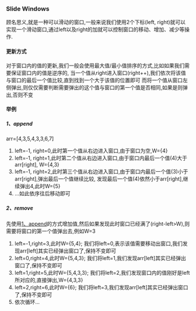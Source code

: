 ### Slide Windows
顾名思义,就是一种可以滑动的窗口,一般来说我们使用2个下标(left, right)就可以实现一个滑动窗口,通过left以及right的加就可以控制窗口的移动、增加、减少等操作.
#### 更新方式
对于窗口内的值的更新,我们一般会使用最大值/最小值排序的方式,比如如果我们需要保证窗口内的值是逆序的,
当一个值从right进入窗口(right++),我们依次将该值与窗口的最后一个值比较,直到找到一个大于该值的位置即可
而将一个值从窗口左侧弹出,则仅仅需要判断需要弹出的这个值与窗口的第一个值是否相同,如果是则弹出,否则不变

#### 举例

##### 1、append
arr=[4,3,5,4,3,3,6,7]
<ol>
    <li>left=-1, right=0,此时第一个值从右边进入窗口,由于窗口为空,W={4}</li>
    <li>left=-1, right=1,此时第二个值从右边进入窗口,由于窗口内最后一个值(4)大于arr[right], W={4,3}</li>
    <li>left=-1, right=2,此时第三个值从右边进入窗口,由于窗口内最后一个值(3)小于arr[right],弹出最后一个值继续比较,
        发现最后一个值(4)依然小于arr[right],继续弹出4,此时W={5}</li>
    <li>...如此依序往后移动即可</li>
</ol>

##### 2、remove
先使用[1、append](#1append)的方式增加值,然后如果发现此时窗口已经满了(right-left>W),则需要将窗口的第一个值弹出去,例如W=3
<ol>
    <li>left=-1,right=3,此时W={5,4}; 我们将left=0,表示该值需要移动出窗口,我们发现arr[left]其实已经弹出窗口了,保持不变即可</li>
    <li>left=0,right=4,此时W={5,4,3}; 我们将left=1,我们发现arr[left]其实已经弹出窗口了,保持不变即可</li>
    <li>left=1,right=5,此时W={5,4,3,3}; 我们将left=2,我们发现窗口内的值刚好是left所对应的,直接弹出,W={4,3,3}</li>
    <li>left=2,right=6,此时W={6}; 我们将left=3,我们发现arr[left]其实已经弹出窗口了,保持不变即可</li>
    <li>依次循环...</li>
</ol>